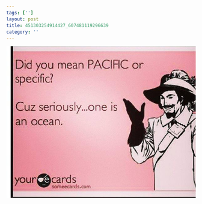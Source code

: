 ```yaml
---
tags: ['']
layout: post
title: 451303254914427_607481119296639
category: ''
---
```

![451303254914427_607481119296639](/uploads/2013-8-5-451303254914427_607481119296639.jpg)
